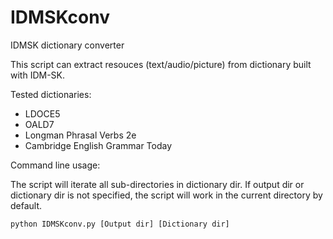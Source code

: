 IDMSKconv
=========
IDMSK dictionary converter

This script can extract resouces (text/audio/picture) from dictionary built with IDM-SK.

Tested dictionaries:
* LDOCE5
* OALD7
* Longman Phrasal Verbs 2e
* Cambridge English Grammar Today

Command line usage:

The script will iterate all sub-directories in dictionary dir.
If output dir or dictionary dir is not specified, the script will work in the current directory by default.
```
python IDMSKconv.py [Output dir] [Dictionary dir]
``` 
